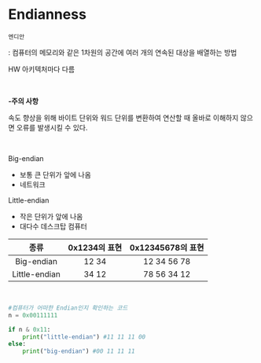 # Endianness

`엔디안`

 : 컴퓨터의 메모리와 같은 1차원의 공간에 여러 개의 연속된 대상을 배열하는 방법

HW 아키텍처마다 다름

<br>

**-주의 사항**

 속도 향상을 위해 바이트 단위와 워드 단위를 변환하여 연산할 때 올바로 이해하지 않으면 오류를 발생시킬 수 있다.

<br>

Big-endian

-   보통 큰 단위가 앞에 나옴
-   네트워크

Little-endian

-   작은 단위가 앞에 나옴
-   대다수 데스크탑 컴퓨터



|     종류      | 0x1234의 표현 | 0x12345678의 표현 |
| :-----------: | :-----------: | :---------------: |
|  Big-endian   |     12 34     |    12 34 56 78    |
| Little-endian |     34 12     |    78 56 34 12    |

<br>

```python
#컴퓨터가 어떠한 Endian인지 확인하는 코드
n = 0x00111111

if n & 0x11:
    print("little-endian") #11 11 11 00
else:
    print("big-endian") #00 11 11 11
```